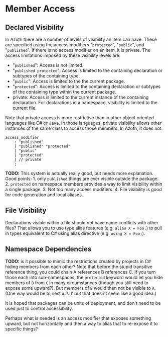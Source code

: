 # Member Access

## Declared Visibility

In Azoth there are a number of levels of visibility an item can have. These are specified using the
access modifiers "`protected`", "`public`", and "`published`". If there is no access modifier on an
item, it is private. The access limitations imposed by these visibility levels are:

* "`published`": Access is not limited.
* "`published protected`": Access is limited to the containing declaration or subtypes of the
  containing type.
* "`public`": Access is limited to the the current package.
* "`protected`": Access is limited to the containing declaration or subtypes of the containing type
  within the current package.
* private: Access is limited to the current instance of the containing declaration. For declarations
  in a namespace, visibility is limited to the current file.

Note that private access is more restrictive than in other object oriented languages like C# or
Java. In those languages, private visibility allows other instances of the same class to access
those members. In Azoth, it does not.

```grammar
access_modifier
    : "published"
    | "published" "protected"
    | "public"
    | "protected"
    | // private
    ;
```

**TODO:** This system is actually really good, but needs more explanation. Good points: 1. only
`published` things are ever visible outside the package. 2. `protected` on namespace members
provides a way to limit visibility within a single package. 3. Not too many access modifiers. 4.
File visibility is good for code generation and local aliases.

## File Visibility

Declarations visible within a file should not have name conflicts with other files? That allows you
to use type alias features (e.g. `alias X = Foo;`) to pull in types equivalent to C# using alias
directive (e.g. `using X = Foo;`).

## Namespace Dependencies

**TODO:** is it possible to mimic the restrictions created by projects in C# hiding members from
each other? Note that before the stupid transitive reference thing, you could chain A references B
references C. If you turn those each into sub-namespaces, the `protected` keyword would let you hide
members of `B` from `C` in many circumstances (though you still need to expose some upward?). But
members of `B` would then not be visible to `A`. (One way would be to nest `A.B.C` but that doesn't
seem like a good idea.)

It is hoped that packages can be units of deployment, and don't need to be used just to control
accessibility.

Perhaps what is needed is an access modifier that exposes something upward, but not horizontally and
then a way to alias that to re-expose it to specific things?
